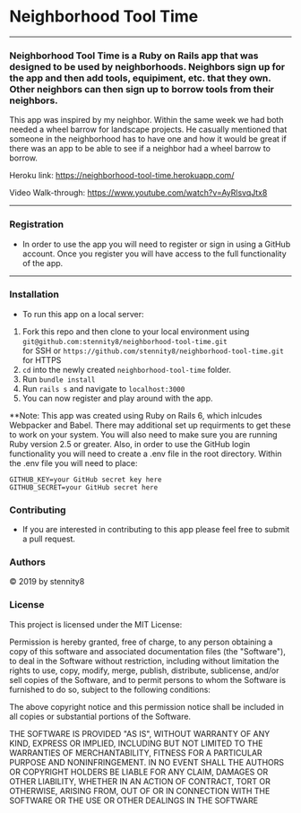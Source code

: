 # Neighborhood Tool Time

---

### Neighborhood Tool Time is a Ruby on Rails app that was designed to be used by neighborhoods. Neighbors sign up for the app and then add tools, equipiment, etc. that they own. Other neighbors can then sign up to borrow tools from their neighbors.

This app was inspired by my neighbor. Within the same week we had both needed a wheel barrow for landscape projects. He casually mentioned that someone in the neighborhood has to have one and how it would be great if there was an app to be able to see if a neighbor had a wheel barrow to borrow.

Heroku link: https://neighborhood-tool-time.herokuapp.com/

Video Walk-through: https://www.youtube.com/watch?v=AyRlsvqJtx8

---

### Registration

- In order to use the app you will need to register or sign in using a GitHub account. Once you register you will have access to the full functionality of the app.

---

### Installation

- To run this app on a local server:

1. Fork this repo and then clone to your local environment using `git@github.com:stennity8/neighborhood-tool-time.git` <br> for SSH or `https://github.com/stennity8/neighborhood-tool-time.git` for HTTPS
2. `cd` into the newly created `neighborhood-tool-time` folder.
3. Run `bundle install`
4. Run `rails s` and navigate to `localhost:3000`
5. You can now register and play around with the app.

\*\*Note: This app was created using Ruby on Rails 6, which inlcudes Webpacker and Babel. There may additional set up requirments to get these to work on your system. You will also need to make sure you are running Ruby version 2.5 or greater. Also, in order to use the GitHub login functionality you will need to create a .env file in the root directory. Within the .env file you will need to place:

```
GITHUB_KEY=your GitHub secret key here
GITHUB_SECRET=your GitHub secret here
```

### Contributing

- If you are interested in contributing to this app please feel free to submit a pull request.

### Authors

© 2019 by stennity8

### License

This project is licensed under the MIT License:

Permission is hereby granted, free of charge, to any person obtaining a copy of this software and associated documentation files (the "Software"), to deal in the Software without restriction, including without limitation the rights to use, copy, modify, merge, publish, distribute, sublicense, and/or sell copies of the Software, and to permit persons to whom the Software is furnished to do so, subject to the following conditions:

The above copyright notice and this permission notice shall be included in all copies or substantial portions of the Software.

THE SOFTWARE IS PROVIDED "AS IS", WITHOUT WARRANTY OF ANY KIND, EXPRESS OR IMPLIED, INCLUDING BUT NOT LIMITED TO THE WARRANTIES OF MERCHANTABILITY, FITNESS FOR A PARTICULAR PURPOSE AND NONINFRINGEMENT. IN NO EVENT SHALL THE AUTHORS OR COPYRIGHT HOLDERS BE LIABLE FOR ANY CLAIM, DAMAGES OR OTHER LIABILITY, WHETHER IN AN ACTION OF CONTRACT, TORT OR OTHERWISE, ARISING FROM, OUT OF OR IN CONNECTION WITH THE SOFTWARE OR THE USE OR OTHER DEALINGS IN THE SOFTWARE
